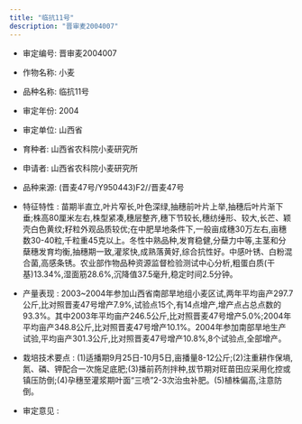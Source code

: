 ```yaml
---
title: "临抗11号"
description: "晋审麦2004007"
---
```

* 审定编号:  晋审麦2004007

*  作物名称:  小麦

*  品种名称:  临抗11号

*  审定年份:  2004

*  审定单位:  山西省

* 育种者:  山西省农科院小麦研究所

*  申请者:  山西省农科院小麦研究所

*  品种来源:  (晋麦47号/Y950443)F2//晋麦47号

*  特征特性 : 
苗期半直立,叶片窄长,叶色深绿,抽穗前叶片上举,抽穗后叶片渐下垂;株高80厘米左右,株型紧凑,穗层整齐,穗下节较长,穗纺缍形、较大,长芒、颖壳白色黄纹;籽粒外观品质较优;在中肥旱地条件下,一般亩成穗30万左右,亩穗数30-40粒,千粒重45克以上。冬性中熟品种,发育稳健,分蘖力中等,主茎和分蘖穗发育均衡,抽穗期一致,灌浆快,成熟落黄好,综合抗性好。中感叶锈、白粉混合菌,高感条锈。农业部作物品种资源监督检验测试中心分析,粗蛋白质(干基)13.34%,湿面筋28.6%,沉降值37.5毫升,稳定时间2.5分钟。
 
*  产量表现 : 
2003~2004年参加山西省南部旱地组小麦区试,两年平均亩产297.7公斤,比对照晋麦47号增产7.9%,试验点15个,有14点增产,增产点占总点数的93.3%。其中2003年平均亩产246.5公斤,比对照晋麦47号增产5.0%;2004年平均亩产348.8公斤,比对照晋麦47号增产10.1%。2004年参加南部旱地生产试验,平均亩产301.3公斤,比对照晋麦47号增产10.8%,8个试验点,全部增产。

*  栽培技术要点 : 
(1)适播期9月25日-10月5日,亩播量8-12公斤;(2)注重耕作保墒,氮、磷、钾配合一次施足底肥;(3)播前药剂拌种,拔节期对旺苗田应采用化控或镇压防倒;(4)孕穗至灌浆期叶面“三喷”2-3次治虫补肥。(5)植株偏高,注意防倒。

*  审定意见 : 

